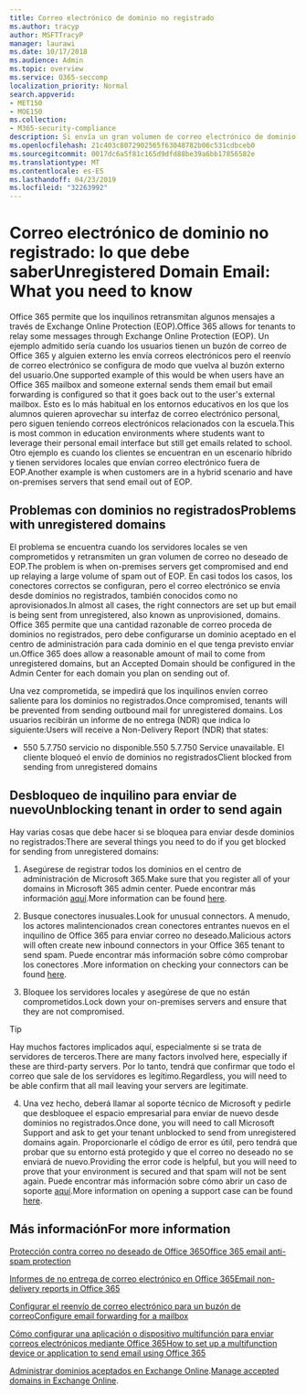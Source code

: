 ```yaml
---
title: Correo electrónico de dominio no registrado
ms.author: tracyp
author: MSFTTracyP
manager: laurawi
ms.date: 10/17/2018
ms.audience: Admin
ms.topic: overview
ms.service: O365-seccomp
localization_priority: Normal
search.appverid:
- MET150
- MOE150
ms.collection:
- M365-security-compliance
description: Si envía un gran volumen de correo electrónico de dominio no registrado, corre el riesgo de que se bloquee el correo electrónico. Lea este artículo para obtener más información.
ms.openlocfilehash: 21c403c8072902565f63048782b06c531cdbceb0
ms.sourcegitcommit: 0017dc6a5f81c165d9dfd88be39a6bb17856582e
ms.translationtype: MT
ms.contentlocale: es-ES
ms.lasthandoff: 04/23/2019
ms.locfileid: "32263992"
---
```

# <a name="unregistered-domain-email-what-you-need-to-know"></a><span data-ttu-id="dd489-104">Correo electrónico de dominio no registrado: lo que debe saber</span><span class="sxs-lookup"><span data-stu-id="dd489-104">Unregistered Domain Email: What you need to know</span></span>

<span data-ttu-id="dd489-105">Office 365 permite que los inquilinos retransmitan algunos mensajes a través de Exchange Online Protection (EOP).</span><span class="sxs-lookup"><span data-stu-id="dd489-105">Office 365 allows for tenants to relay some messages through Exchange Online Protection (EOP).</span></span> <span data-ttu-id="dd489-106">Un ejemplo admitido sería cuando los usuarios tienen un buzón de correo de Office 365 y alguien externo les envía correos electrónicos pero el reenvío de correo electrónico se configura de modo que vuelva al buzón externo del usuario.</span><span class="sxs-lookup"><span data-stu-id="dd489-106">One supported example of this would be when users have an Office 365 mailbox and someone external sends them email but email forwarding is configured so that it goes back out to the user's external mailbox.</span></span> <span data-ttu-id="dd489-107">Esto es lo más habitual en los entornos educativos en los que los alumnos quieren aprovechar su interfaz de correo electrónico personal, pero siguen teniendo correos electrónicos relacionados con la escuela.</span><span class="sxs-lookup"><span data-stu-id="dd489-107">This is most common in education environments where students want to leverage their personal email interface but still get emails related to school.</span></span> <span data-ttu-id="dd489-108">Otro ejemplo es cuando los clientes se encuentran en un escenario híbrido y tienen servidores locales que envían correo electrónico fuera de EOP.</span><span class="sxs-lookup"><span data-stu-id="dd489-108">Another example is when customers are in a hybrid scenario and have on-premises servers that send email out of EOP.</span></span>

## <a name="problems-with-unregistered-domains"></a><span data-ttu-id="dd489-109">Problemas con dominios no registrados</span><span class="sxs-lookup"><span data-stu-id="dd489-109">Problems with unregistered domains</span></span>

<span data-ttu-id="dd489-110">El problema se encuentra cuando los servidores locales se ven comprometidos y retransmiten un gran volumen de correo no deseado de EOP.</span><span class="sxs-lookup"><span data-stu-id="dd489-110">The problem is when on-premises servers get compromised and end up relaying a large volume of spam out of EOP.</span></span> <span data-ttu-id="dd489-111">En casi todos los casos, los conectores correctos se configuran, pero el correo electrónico se envía desde dominios no registrados, también conocidos como no aprovisionados.</span><span class="sxs-lookup"><span data-stu-id="dd489-111">In almost all cases, the right connectors are set up but email is being sent from unregistered, also known as unprovisioned, domains.</span></span> <span data-ttu-id="dd489-112">Office 365 permite que una cantidad razonable de correo proceda de dominios no registrados, pero debe configurarse un dominio aceptado en el centro de administración para cada dominio en el que tenga previsto enviar un.</span><span class="sxs-lookup"><span data-stu-id="dd489-112">Office 365 does allow a reasonable amount of mail to come from unregistered domains, but an Accepted Domain should be configured in the Admin Center for each domain you plan on sending out of.</span></span>

<span data-ttu-id="dd489-113">Una vez comprometida, se impedirá que los inquilinos envíen correo saliente para los dominios no registrados.</span><span class="sxs-lookup"><span data-stu-id="dd489-113">Once compromised, tenants will be prevented from sending outbound mail for unregistered domains.</span></span> <span data-ttu-id="dd489-114">Los usuarios recibirán un informe de no entrega (NDR) que indica lo siguiente:</span><span class="sxs-lookup"><span data-stu-id="dd489-114">Users will receive a Non-Delivery Report (NDR) that states:</span></span>

- <span data-ttu-id="dd489-115">550 5.7.750 servicio no disponible.</span><span class="sxs-lookup"><span data-stu-id="dd489-115">550 5.7.750 Service unavailable.</span></span> <span data-ttu-id="dd489-116">El cliente bloqueó el envío de dominios no registrados</span><span class="sxs-lookup"><span data-stu-id="dd489-116">Client blocked from sending from unregistered domains</span></span>

## <a name="unblocking-tenant-in-order-to-send-again"></a><span data-ttu-id="dd489-117">Desbloqueo de inquilino para enviar de nuevo</span><span class="sxs-lookup"><span data-stu-id="dd489-117">Unblocking tenant in order to send again</span></span>

<span data-ttu-id="dd489-118">Hay varias cosas que debe hacer si se bloquea para enviar desde dominios no registrados:</span><span class="sxs-lookup"><span data-stu-id="dd489-118">There are several things you need to do if you get blocked for sending from unregistered domains:</span></span>

1. <span data-ttu-id="dd489-119">Asegúrese de registrar todos los dominios en el centro de administración de Microsoft 365.</span><span class="sxs-lookup"><span data-stu-id="dd489-119">Make sure that you register all of your domains in Microsoft 365 admin center.</span></span> <span data-ttu-id="dd489-120">Puede encontrar más información [aquí](https://docs.microsoft.com/en-us/exchange/mail-flow-best-practices/manage-accepted-domains/manage-accepted-domains).</span><span class="sxs-lookup"><span data-stu-id="dd489-120">More information can be found [here](https://docs.microsoft.com/en-us/exchange/mail-flow-best-practices/manage-accepted-domains/manage-accepted-domains).</span></span>

2. <span data-ttu-id="dd489-121">Busque conectores inusuales.</span><span class="sxs-lookup"><span data-stu-id="dd489-121">Look for unusual connectors.</span></span> <span data-ttu-id="dd489-122">A menudo, los actores malintencionados crean conectores entrantes nuevos en el inquilino de Office 365 para enviar correo no deseado.</span><span class="sxs-lookup"><span data-stu-id="dd489-122">Malicious actors will often create new inbound connectors in your Office 365 tenant to send spam.</span></span> <span data-ttu-id="dd489-123">Puede encontrar más información sobre cómo comprobar los conectores [](https://docs.microsoft.com/en-us/powershell/module/exchange/mail-flow/get-inboundconnector?view=exchange-ps).</span><span class="sxs-lookup"><span data-stu-id="dd489-123">More information on checking your connectors can be found [here](https://docs.microsoft.com/en-us/powershell/module/exchange/mail-flow/get-inboundconnector?view=exchange-ps).</span></span> 

3. <span data-ttu-id="dd489-124">Bloquee los servidores locales y asegúrese de que no están comprometidos.</span><span class="sxs-lookup"><span data-stu-id="dd489-124">Lock down your on-premises servers and ensure that they are not compromised.</span></span>

> [!TIP]
> <span data-ttu-id="dd489-125">Hay muchos factores implicados aquí, especialmente si se trata de servidores de terceros.</span><span class="sxs-lookup"><span data-stu-id="dd489-125">There are many factors involved here, especially if these are third-party servers.</span></span> <span data-ttu-id="dd489-126">Por lo tanto, tendrá que confirmar que todo el correo que sale de los servidores es legítimo.</span><span class="sxs-lookup"><span data-stu-id="dd489-126">Regardless, you will need to be able confirm that  all mail leaving your servers are legitimate.</span></span>

4. <span data-ttu-id="dd489-127">Una vez hecho, deberá llamar al soporte técnico de Microsoft y pedirle que desbloquee el espacio empresarial para enviar de nuevo desde dominios no registrados.</span><span class="sxs-lookup"><span data-stu-id="dd489-127">Once done, you will need to call Microsoft Support and ask to get your tenant unblocked to send from unregistered domains again.</span></span>  <span data-ttu-id="dd489-128">Proporcionarle el código de error es útil, pero tendrá que probar que su entorno está protegido y que el correo no deseado no se enviará de nuevo.</span><span class="sxs-lookup"><span data-stu-id="dd489-128">Providing the error code is helpful, but you will need to prove that your environment is secured and that spam will not be sent again.</span></span> <span data-ttu-id="dd489-129">Puede encontrar más información sobre cómo abrir un caso de soporte [aquí](https://support.office.com/en-us/article/Contact-support-for-business-products-Admin-Help-32a17ca7-6fa0-4870-8a8d-e25ba4ccfd4b#ID0EAADAAA=online).</span><span class="sxs-lookup"><span data-stu-id="dd489-129">More information on opening a support case can be found [here](https://support.office.com/en-us/article/Contact-support-for-business-products-Admin-Help-32a17ca7-6fa0-4870-8a8d-e25ba4ccfd4b#ID0EAADAAA=online).</span></span>
  
## <a name="for-more-information"></a><span data-ttu-id="dd489-130">Más información</span><span class="sxs-lookup"><span data-stu-id="dd489-130">For more information</span></span>

[<span data-ttu-id="dd489-131">Protección contra correo no deseado de Office 365</span><span class="sxs-lookup"><span data-stu-id="dd489-131">Office 365 email anti-spam protection</span></span>](anti-spam-protection.md)

[<span data-ttu-id="dd489-132">Informes de no entrega de correo electrónico en Office 365</span><span class="sxs-lookup"><span data-stu-id="dd489-132">Email non-delivery reports in Office 365</span></span>](https://support.office.com/article/email-non-delivery-reports-in-office-365-51daa6b9-2e35-49c4-a0c9-df85bf8533c3)

[<span data-ttu-id="dd489-133">Configurar el reenvío de correo electrónico para un buzón de correo</span><span class="sxs-lookup"><span data-stu-id="dd489-133">Configure email forwarding for a mailbox</span></span>](https://docs.microsoft.com/en-us/exchange/recipients-in-exchange-online/manage-user-mailboxes/configure-email-forwarding)

[<span data-ttu-id="dd489-134">Cómo configurar una aplicación o dispositivo multifunción para enviar correos electrónicos mediante Office 365</span><span class="sxs-lookup"><span data-stu-id="dd489-134">How to set up a multifunction device or application to send email using Office 365</span></span>](https://support.office.com/en-us/article/How-to-set-up-a-multifunction-device-or-application-to-send-email-using-Office-365-69f58e99-c550-4274-ad18-c805d654b4c4)

<span data-ttu-id="dd489-135">[Administrar dominios aceptados en Exchange Online](https://docs.microsoft.com/en-us/exchange/mail-flow-best-practices/manage-accepted-domains/manage-accepted-domains).</span><span class="sxs-lookup"><span data-stu-id="dd489-135">[Manage accepted domains in Exchange Online](https://docs.microsoft.com/en-us/exchange/mail-flow-best-practices/manage-accepted-domains/manage-accepted-domains).</span></span>
